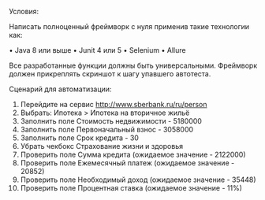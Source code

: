 Условия:

Написать полноценный фреймворк с нуля применив такие технологии как:

• Java 8 или выше • Junit 4 или 5 • Selenium • Allure

Все разработанные функции должны быть универсальными. Фреймворк должен прикреплять скриншот к шагу упавшего автотеста.

Сценарий для автоматизации:
1. Перейдите на сервис http://www.sberbank.ru/ru/person
2. Выбрать: Ипотека > Ипотека на вторичное жильё
3. Заполнить поле Стоимость недвижимости - 5180000
4. Заполнить поле Первоначальный взнос - 3058000
5. Заполнить поле Срок кредита - 30
6. Убрать чекбокс Страхование жизни и здоровья
7. Проверить поле Сумма кредита (ожидаемое значение - 2122000)
8. Проверить поле Ежемесячный платеж  (ожидаемое значение - 20852)
9. Проверить поле Необходимый доход  (ожидаемое значение - 35448)
10. Проверить поле Процентная ставка  (ожидаемое значение - 11%)
